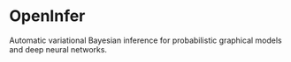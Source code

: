 # OpenInfer
Automatic variational Bayesian inference for probabilistic graphical models and deep neural networks.
